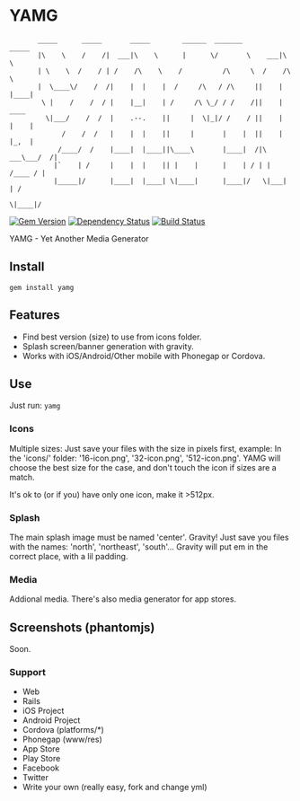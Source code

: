 # YAMG


           _____      _____       _____        ______  _______         _____
           |\    \    /    /|  ___|\    \      |      \/       \    ___|\    \
           | \    \  /    / | /    /\    \    /          /\     \  /    /\    \
           |  \____\/    /  /|    |  |    |  /     /\   / /\     ||    |  |____|
            \ |    /    /  / |    |__|    | /     /\ \_/ / /    /||    |    ____
             \|___/    /  /  |    .--.    ||     |  \|_|/ /    / ||    |   |    |
                 /    /  /   |    |  |    ||     |       |    |  ||    |   |_,  |
                /____/  /    |____|  |____||\____\       |____|  /|\ ___\___/  /|
               |`    | /     |    |  |    || |    |      |    | / | |   /____ / |
               |_____|/      |____|  |____| \|____|      |____|/   \|___|    | /
                                                                       \|____|/


[![Gem Version](https://badge.fury.io/rb/yamg.png)](http://badge.fury.io/rb/yamg)
[![Dependency Status](https://gemnasium.com/nofxx/yamg.svg)](https://gemnasium.com/nofxx/yamg)
[![Build Status](https://travis-ci.org/nofxx/yamg.png?branch=master)](https://travis-ci.org/nofxx/yamg)

YAMG - Yet Another Media Generator


## Install

    gem install yamg


## Features

* Find best version (size) to use from icons folder.
* Splash screen/banner generation with gravity.
* Works with iOS/Android/Other mobile with Phonegap or Cordova.


## Use

Just run: `yamg`


### Icons

Multiple sizes:
Just save your files with the size in pixels first, example:
In the 'icons/' folder: '16-icon.png', '32-icon.png', '512-icon.png'.
YAMG will choose the best size for the case, and don't touch
the icon if sizes are a match.

It's ok to (or if you) have only one icon, make it >512px.


### Splash

The main splash image must be named 'center'.
Gravity!
Just save you files with the names: 'north', 'northeast', 'south'...
Gravity will put em in the correct place, with a lil padding.


### Media

Addional media.
There's also media generator for app stores.


## Screenshots (phantomjs)

Soon.

### Support

* Web
* Rails
* iOS Project
* Android Project
* Cordova (platforms/*)
* Phonegap (www/res)
* App Store
* Play Store
* Facebook
* Twitter
* Write your own (really easy, fork and change yml)
